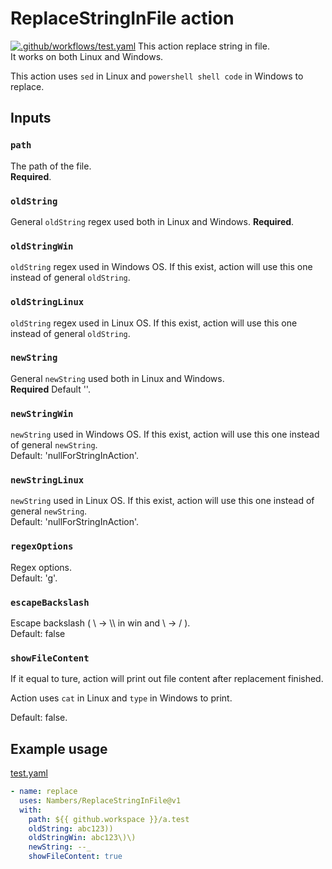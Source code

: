 # ReplaceStringInFile action
[![.github/workflows/test.yaml](https://github.com/Nambers/ReplaceStringInFile/actions/workflows/test.yaml/badge.svg)](https://github.com/Nambers/ReplaceStringInFile/actions/workflows/test.yaml)
This action replace string in file.  
It works on both Linux and Windows.  

This action uses `sed` in Linux and `powershell shell code` in Windows to replace.

## Inputs

### `path`
The path of the file.  
**Required**.  

### `oldString`
General `oldString` regex used both in Linux and Windows.
**Required**.  

### `oldStringWin`
`oldString` regex used in Windows OS. If this exist, action will use this one instead of general `oldString`.  

### `oldStringLinux`
`oldString` regex used in Linux OS. If this exist, action will use this one instead of general `oldString`.  

### `newString`
General `newString` used both in Linux and Windows.  
**Required** Default ''.  

### `newStringWin`
`newString` used in Windows OS. If this exist, action will use this one instead of general `newString`.  
Default: 'nullForStringInAction'.  

### `newStringLinux`
`newString` used in Linux OS. If this exist, action will use this one instead of general `newString`.  
Default: 'nullForStringInAction'.  

### `regexOptions`
Regex options.  
Default: 'g'.  

### `escapeBackslash`
Escape backslash ( \ -> \\\ in win and \ -> / ).  
Default: false  

### `showFileContent`
If it equal to ture, action will print out file content after replacement finished.

Action uses `cat` in Linux and `type` in Windows to print.

Default: false.

## Example usage
[test.yaml](.github/workflows/test.yaml)
```yaml
- name: replace
  uses: Nambers/ReplaceStringInFile@v1
  with:
    path: ${{ github.workspace }}/a.test
    oldString: abc123))
    oldStringWin: abc123\)\)
    newString: --_
    showFileContent: true
```
